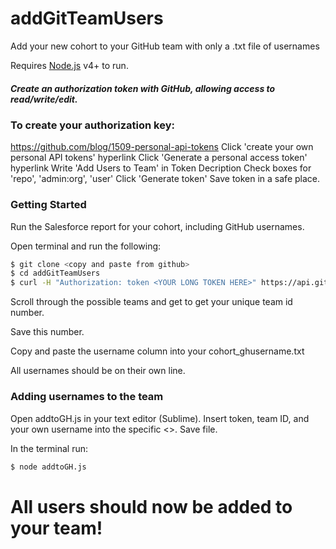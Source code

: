 # addGitTeamUsers
Add your new cohort to your GitHub team with only a .txt file of usernames

Requires [Node.js](https://nodejs.org/) v4+ to run.



##### Create an authorization token with GitHub, allowing access to read/write/edit. 
### To create your authorization key:
https://github.com/blog/1509-personal-api-tokens
Click 'create your own personal API tokens' hyperlink
Click 'Generate a personal access token' hyperlink
Write 'Add Users to Team' in Token Decription
Check boxes for 'repo', 'admin:org', 'user'
Click 'Generate token'
Save token in a safe place.


### Getting Started

Run the Salesforce report for your cohort, including GitHub usernames.

Open terminal and run the following:
```sh
$ git clone <copy and paste from github>
$ cd addGitTeamUsers
$ curl -H "Authorization: token <YOUR LONG TOKEN HERE>" https://api.github.com/orgs/<YOUR BOOTCAMP HERE>/teams?page=2&per_page=100
```
Scroll through the possible teams and get to get your unique team id number. 

Save this number. 

Copy and paste the username column into your cohort_ghusername.txt

All usernames should be on their own line.

### Adding usernames to the team 
Open addtoGH.js in your text editor (Sublime). 
Insert token, team ID, and your own username into the specific <>.
Save file.

In the terminal run:
```sh
$ node addtoGH.js
```

# All users should now be added to your team!


